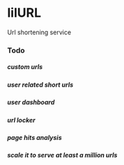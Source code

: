 # lilURL
Url shortening service

### Todo
##### custom urls
##### user related short urls
##### user dashboard
##### url locker
##### page hits analysis
##### scale it to serve at least a million urls
